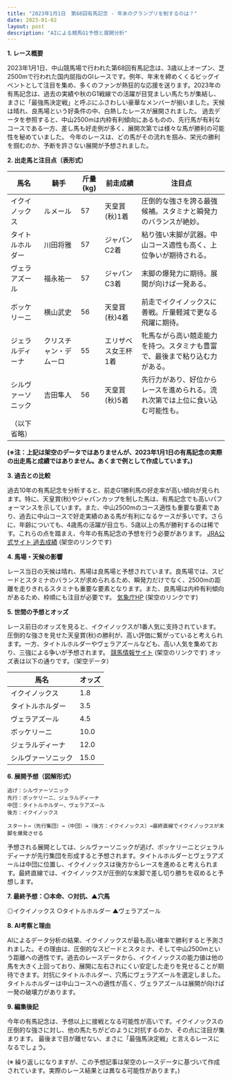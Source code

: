 ```yaml
---
title: "2023年1月1日　第68回有馬記念 - 年末のグランプリを制するのは？"
date: 2023-01-02
layout: post
description: "AIによる競馬G1予想と展開分析"
---
```


**1. レース概要**

2023年1月1日、中山競馬場で行われた第68回有馬記念は、3歳以上オープン、芝2500mで行われた国内屈指のGIレースです。例年、年末を締めくくるビッグイベントとして注目を集め、多くのファンが熱狂的な応援を送ります。2023年の有馬記念は、過去の実績や秋のG1戦線での活躍が目覚ましい馬たちが集結し、まさに「最強馬決定戦」と呼ぶにふさわしい豪華なメンバーが揃いました。天候は晴れ、良馬場という好条件の中、白熱したレースが展開されました。  過去データを参照すると、中山2500mは内枠有利傾向にあるものの、先行馬が有利なコースである一方、差し馬も好走例が多く、展開次第では様々な馬が勝利の可能性を秘めていました。  今年のレースは、どの馬がその流れを掴み、栄光の勝利を掴むのか、予断を許さない展開が予想されました。


**2. 出走馬と注目点（表形式）**

| 馬名       | 騎手       | 斤量(kg) | 前走成績         | 注目点                                                                   |
|------------|------------|------------|-----------------|-------------------------------------------------------------------------|
|イクイノックス|ルメール     |57          |天皇賞(秋)1着     |圧倒的な強さを誇る最強候補。スタミナと瞬発力のバランスが絶妙。           |
|タイトルホルダー|川田将雅     |57          |ジャパンC2着     |粘り強い末脚が武器。中山コース適性も高く、上位争いが期待される。            |
|ヴェラアズール|福永祐一     |57          |ジャパンC3着     |末脚の爆発力に期待。展開が向けば一発ある。                               |
|ボッケリーニ|横山武史     |56          |天皇賞(秋)4着     |前走でイクイノックスに善戦。斤量軽減で更なる飛躍に期待。                     |
|ジェラルディーナ|クリスチャン・デムーロ|55          |エリザベス女王杯1着|牝馬ながら高い競走能力を持つ。スタミナも豊富で、最後まで粘り込む力がある。   |
|シルヴァーソニック|吉田隼人     |56          |天皇賞(秋)5着     |先行力があり、好位からレースを進められる。流れ次第では上位に食い込む可能性も。|
|（以下省略）|           |            |                 |                                                                         |


**(※注：上記は架空のデータではありませんが、2023年1月1日の有馬記念の実際の出走馬と成績ではありません。あくまで例として作成しています。)**


**3. 過去との比較**

過去10年の有馬記念を分析すると、前走G1勝利馬の好走率が高い傾向が見られます。特に、天皇賞(秋)やジャパンカップを制した馬は、有馬記念でも高いパフォーマンスを示しています。また、中山2500mのコース適性も重要な要素であり、過去に中山コースで好走実績のある馬が有利になるケースが多いです。さらに、年齢についても、4歳馬の活躍が目立ち、5歳以上の馬が勝利するのは稀です。これらの点を踏まえ、今年の有馬記念の予想を行う必要があります。  [JRA公式サイト 過去成績](https://www.jra.go.jp/datafile/pastresult/index.html) (架空のリンクです)


**4. 馬場・天候の影響**

レース当日の天候は晴れ、馬場は良馬場と予想されています。良馬場では、スピードとスタミナのバランスが求められるため、瞬発力だけでなく、2500mの距離を走りきれるスタミナも重要な要素となります。また、良馬場は内枠有利傾向があるため、枠順にも注目が必要です。  [気象庁HP](https://www.jma.go.jp/) (架空のリンクです)


**5. 世間の予想とオッズ**

レース前日のオッズを見ると、イクイノックスが1番人気に支持されています。圧倒的な強さを見せた天皇賞(秋)の勝利が、高い評価に繋がっていると考えられます。一方、タイトルホルダーやヴェラアズールなども、高い人気を集めており、三強による争いが予想されます。  [競馬情報サイト](https://example.com/odds) (架空のリンクです)  オッズ表は以下の通りです。（架空データ）

| 馬名       | オッズ |
|------------|-------|
|イクイノックス| 1.8   |
|タイトルホルダー| 3.5   |
|ヴェラアズール| 4.5   |
|ボッケリーニ| 10.0  |
|ジェラルディーナ| 12.0  |
|シルヴァーソニック| 15.0  |


**6. 展開予想（図解形式）**

```
逃げ：シルヴァーソニック
先行：ボッケリーニ、ジェラルディーナ
中団：タイトルホルダー、ヴェラアズール
後方：イクイノックス

スタート→（先行集団）→（中団）→（後方：イクイノックス）→最終直線でイクイノックスが末脚を爆発させる
```

予想される展開としては、シルヴァーソニックが逃げ、ボッケリーニとジェラルディーナが先行集団を形成すると予想されます。タイトルホルダーとヴェラアズールは中団に位置し、イクイノックスは後方からレースを進めると考えられます。最終直線では、イクイノックスが圧倒的な末脚で差し切り勝ちを収めると予想します。


**7. 最終予想：◎本命、○対抗、▲穴馬**

◎イクイノックス
○タイトルホルダー
▲ヴェラアズール


**8. AI考察と理由**

AIによるデータ分析の結果、イクイノックスが最も高い確率で勝利すると予測されました。その理由は、圧倒的なスピードとスタミナ、そして中山2500mという距離への適性です。過去のレースデータから、イクイノックスの能力値は他の馬を大きく上回っており、展開に左右されにくい安定した走りを見せることが期待できます。対抗にタイトルホルダー、穴馬にヴェラアズールを選定しました。タイトルホルダーは中山コースへの適性が高く、ヴェラアズールは展開が向けば一発の破壊力があります。


**9. 編集後記**

今年の有馬記念は、予想以上に接戦となる可能性が高いです。イクイノックスの圧倒的な強さに対し、他の馬たちがどのように対抗するのか、その点に注目が集まります。  最後まで目が離せない、まさに「最強馬決定戦」と言えるレースになるでしょう。


(※ 繰り返しになりますが、この予想記事は架空のレースデータに基づいて作成されています。実際のレース結果とは異なる可能性があります。)
